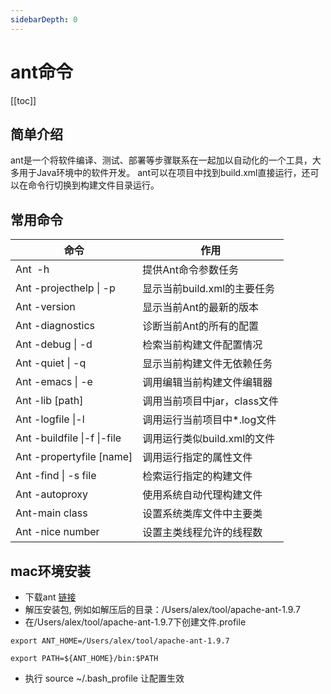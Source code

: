 ```yaml
---
sidebarDepth: 0
---
```


# ant命令

[[toc]]

## 简单介绍

ant是一个将软件编译、测试、部署等步骤联系在一起加以自动化的一个工具，大多用于Java环境中的软件开发。
ant可以在项目中找到build.xml直接运行，还可以在命令行切换到构建文件目录运行。

## 常用命令

命令                    |   作用
---                    |   ---
Ant  -h                |   提供Ant命令参数任务
Ant -projecthelp \| -p |   显示当前build.xml的主要任务
Ant -version           |   显示当前Ant的最新的版本
Ant -diagnostics       |   诊断当前Ant的所有的配置
Ant -debug \| -d       |   检索当前构建文件配置情况
Ant -quiet \| -q       |   显示当前构建文件无依赖任务
Ant -emacs \| -e       |   调用编辑当前构建文件编辑器
Ant -lib [path]        |   调用当前项目中jar，class文件
Ant -logfile \|-l      |   调用运行当前项目中*.log文件
Ant -buildfile \|-f \|-file | 调用运行类似build.xml的文件
Ant -propertyfile [name] | 调用运行指定的属性文件
Ant -find \| -s file   |   检索运行指定的构建文件
Ant -autoproxy         |   使用系统自动代理构建文件
Ant-main class         |   设置系统类库文件中主要类
Ant -nice number       |   设置主类线程允许的线程数

## mac环境安装

- 下载ant [链接](http://ant.apache.org/)
- 解压安装包, 例如如解压后的目录：/Users/alex/tool/apache-ant-1.9.7
- 在/Users/alex/tool/apache-ant-1.9.7下创建文件.profile
```shell
export ANT_HOME=/Users/alex/tool/apache-ant-1.9.7

export PATH=${ANT_HOME}/bin:$PATH
```
- 执行 source ~/.bash_profile 让配置生效

